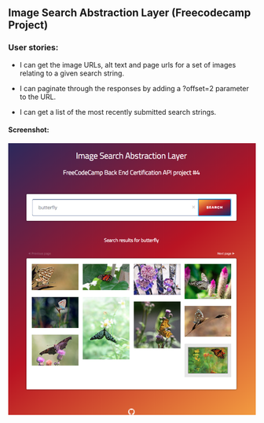 ## Image Search Abstraction Layer (Freecodecamp Project)

### User stories:

* I can get the image URLs, alt text and page urls for a set of images relating to a given search string.

* I can paginate through the responses by adding a ?offset=2 parameter to the URL.

* I can get a list of the most recently submitted search strings.

#### Screenshot:

![image search abstraction layer screenshot](https://raw.githubusercontent.com/rifkegribenes/image-search-abstraction-layer/master/Screenshot%202018-01-22%2016.34.39.png)